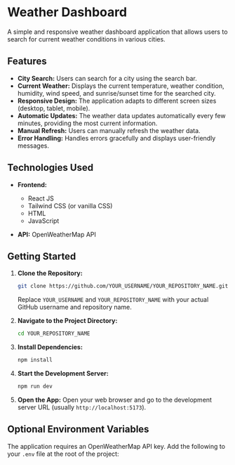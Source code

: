 # Weather Dashboard

A simple and responsive weather dashboard application that allows users to search for current weather conditions in various cities.

## Features

*   **City Search:** Users can search for a city using the search bar.
*   **Current Weather:** Displays the current temperature, weather condition, humidity, wind speed, and sunrise/sunset time for the searched city.
*   **Responsive Design:** The application adapts to different screen sizes (desktop, tablet, mobile).
*  **Automatic Updates:** The weather data updates automatically every few minutes, providing the most current information.
*  **Manual Refresh:** Users can manually refresh the weather data.
*   **Error Handling:** Handles errors gracefully and displays user-friendly messages.

## Technologies Used

*   **Frontend:**
    *   React JS
    *   Tailwind CSS (or vanilla CSS)
    *   HTML
    *   JavaScript

*   **API:** OpenWeatherMap API

## Getting Started

1.  **Clone the Repository:**

    ```bash
    git clone https://github.com/YOUR_USERNAME/YOUR_REPOSITORY_NAME.git
    ```
    Replace `YOUR_USERNAME` and `YOUR_REPOSITORY_NAME` with your actual GitHub username and repository name.

2.  **Navigate to the Project Directory:**

    ```bash
    cd YOUR_REPOSITORY_NAME
    ```

3.  **Install Dependencies:**

    ```bash
    npm install
    ```

4.  **Start the Development Server:**

    ```bash
    npm run dev
    ```

5.  **Open the App:** Open your web browser and go to the development server URL (usually `http://localhost:5173`).

## Optional Environment Variables

The application requires an OpenWeatherMap API key. Add the following to your `.env` file at the root of the project:
